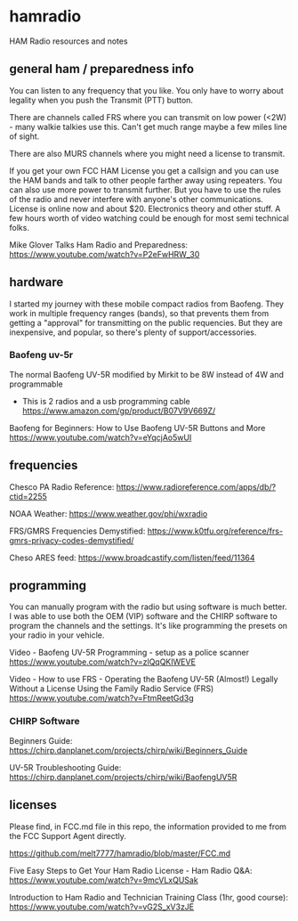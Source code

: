 # hamradio
HAM Radio resources and notes

## general ham / preparedness info

You can listen to any frequency that you like. You only have to worry about legality when you push the Transmit (PTT) button. 

There are channels called FRS where you can transmit on low power (<2W) - many walkie talkies use this. Can't get much range maybe a few miles line of sight.

There are also MURS channels where you might need a license to transmit. 

If you get your own FCC HAM License you get a callsign and you can use the HAM bands and talk to other people farther away using repeaters. You can also use more power to transmit further. But you have to use the rules of the radio and never interfere with anyone's other communications. License is online now and about $20. Electronics theory and other stuff. A few hours worth of video watching could be enough for most semi technical folks. 

Mike Glover Talks Ham Radio and Preparedness: https://www.youtube.com/watch?v=P2eFwHRW_30

## hardware

I started my journey with these mobile compact radios from Baofeng. They work in multiple frequency ranges (bands), so that prevents them from getting a "approval" for transmitting on the public requencies. But they are inexpensive, and popular, so there's plenty of support/accessories. 

### Baofeng uv-5r

The normal Baofeng UV-5R modified by Mirkit to be 8W instead of 4W and programmable
- This is 2 radios and a usb programming cable https://www.amazon.com/gp/product/B07V9V669Z/

Baofeng for Beginners: How to Use Baofeng UV-5R Buttons and More https://www.youtube.com/watch?v=eYqcjAo5wUI

## frequencies

Chesco PA Radio Reference: https://www.radioreference.com/apps/db/?ctid=2255

NOAA Weather: https://www.weather.gov/phi/wxradio

FRS/GMRS Frequencies Demystified: https://www.k0tfu.org/reference/frs-gmrs-privacy-codes-demystified/

Cheso ARES feed: https://www.broadcastify.com/listen/feed/11364

## programming

You can manually program with the radio but using software is much better. I was able to use both the OEM (VIP) software and the CHIRP software to program the channels and the settings. It's like programming the presets on your radio in your vehicle. 

Video - Baofeng UV-5R Programming - setup as a police scanner https://www.youtube.com/watch?v=zlQqQKIWEVE 

Video - How to use FRS - Operating the Baofeng UV-5R (Almost!) Legally Without a License Using the Family Radio Service (FRS) https://www.youtube.com/watch?v=FtmReetGd3g

### CHIRP Software

Beginners Guide: https://chirp.danplanet.com/projects/chirp/wiki/Beginners_Guide

UV-5R Troubleshooting Guide: https://chirp.danplanet.com/projects/chirp/wiki/BaofengUV5R

## licenses

Please find, in FCC.md file in this repo, the information provided to me from the FCC Support Agent directly.

https://github.com/melt7777/hamradio/blob/master/FCC.md

Five Easy Steps to Get Your Ham Radio License - Ham Radio Q&A: https://www.youtube.com/watch?v=9mcVLxQUSak

Introduction to Ham Radio and Technician Training Class (1hr, good course): https://www.youtube.com/watch?v=vG2S_xV3zJE
